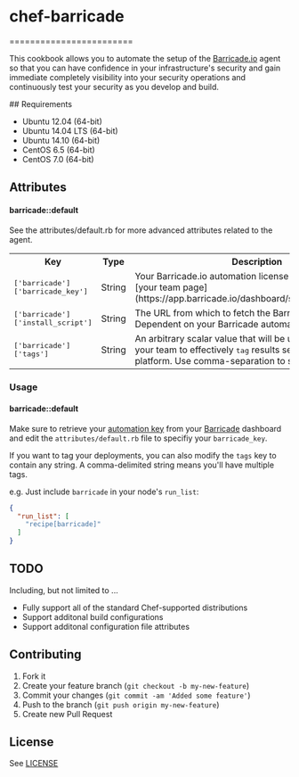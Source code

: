 # chef-barricade
========================

This cookbook allows you to automate the setup of the [Barricade.io](https://barricade.io) agent so that you can
have confidence in your infrastructure's security and gain immediate completely visibility into
your security operations and continuously test your security as you develop and build.

## Requirements

- Ubuntu 12.04 (64-bit)
- Ubuntu 14.04 LTS (64-bit)
- Ubuntu 14.10 (64-bit)
- CentOS 6.5 (64-bit)
- CentOS 7.0 (64-bit)

## Attributes

#### barricade::default
<table>
  <tr>
    <th>Key</th>
    <th>Type</th>
    <th>Description</th>
    <th>Default</th>
  </tr>
  <tr>
    <td><tt>['barricade']['barricade_key']</tt></td>
    <td>String</td>
    <td>Your Barricade.io automation license retrievable from [your team page](https://app.barricade.io/dashboard/settings/team/profile)</td>
    <td><tt>Required</tt></td>
  </tr>
  <tr>
    <td><tt>['barricade']['install_script']</tt></td>
    <td>String</td>
    <td>The URL from which to fetch the Barricade install script. Dependent on your Barricade automation key.</td>
    <td><tt></tt></td>
  </tr>
  <tr>
    <td><tt>['barricade']['tags']</tt></td>
    <td>String</td>
    <td>An arbitrary scalar value that will be used by your and your team to effectively <tt>tag</tt> results sent to the Barricade platform. Use comma-separation to set multiple tags</td>
    <td><tt>prod, chef</tt></td>
  </tr>

See the attributes/default.rb for more advanced attributes related to the agent.

</table>

### Usage
#### barricade::default

Make sure to retrieve your [automation key](https://app.barricade.io/dashboard/settings/team/profile) from your [Barricade](https://app.barricade.io) dashboard and edit the `attributes/default.rb` file to specifiy your `barricade_key`. 

If you want to tag your deployments, you can also modify the `tags` key to contain any string. A comma-delimited string means you'll have multiple tags.

e.g.
Just include `barricade` in your node's `run_list`:

```json
{
  "run_list": [
    "recipe[barricade]"
  ]
}
```

## TODO

Including, but not limited to ...

* Fully support all of the standard Chef-supported distributions
* Support additonal build configurations
* Support additonal configuration file attributes


## Contributing

1. Fork it
2. Create your feature branch (`git checkout -b my-new-feature`)
3. Commit your changes (`git commit -am 'Added some feature'`)
4. Push to the branch (`git push origin my-new-feature`)
5. Create new Pull Request

## License

See [LICENSE](LICENSE.md)
